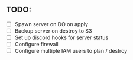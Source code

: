 ## TODO:
- [ ] Spawn server on DO on apply
- [ ] Backup server on destroy to S3
- [ ] Set up discord hooks for server status
- [ ] Configure firewall
- [ ] Configure multiple IAM users to plan / destroy